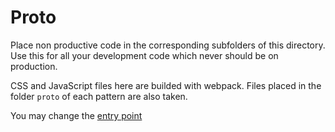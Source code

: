 # Proto

Place non productive code in the corresponding subfolders of this directory.
Use this for all your development code which never should be on production.

CSS and JavaScript files here are builded with webpack.
Files placed in the folder `proto` of each pattern are also taken.

You may change the [entry point](../proto.js)
